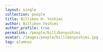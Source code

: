 ```yaml
---
layout: single
collection: people
title: Billibon H. Yoshimi
author: Billibon Yoshimi
author_profile: true
permalink: /people/billibonyoshimi
avatar: /images/people/billibonyoshimi.jpg
tag: alumnus
---
```


